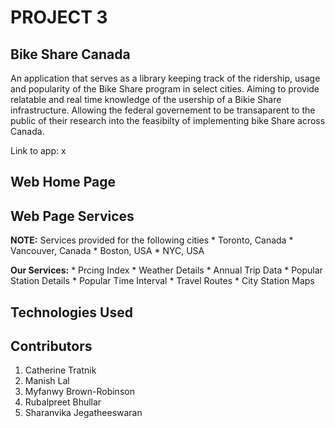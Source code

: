 # PROJECT 3


## Bike Share Canada
An application that serves as a library keeping track of the ridership, usage and popularity of the Bike Share program in select cities. Aiming to provide relatable and real time knowledge of the usership of a Bikie Share infrastructure. Allowing the federal governement to be transaparent to the public of their research into the feasibilty of implementing bike Share across Canada. 

Link to app: x


## Web Home Page


## Web Page Services
**NOTE:** Services provided for the following cities
    * Toronto, Canada
    * Vancouver, Canada
    * Boston, USA
    * NYC, USA

**Our Services:**
    * Prcing Index
    * Weather Details
    * Annual Trip Data
    * Popular Station Details
    * Popular Time Interval
    * Travel Routes
    * City Station Maps

## Technologies Used


## Contributors
1. Catherine Tratnik
2. Manish Lal
3. Myfanwy Brown-Robinson
4. Rubalpreet Bhullar
5. Sharanvika Jegatheeswaran

